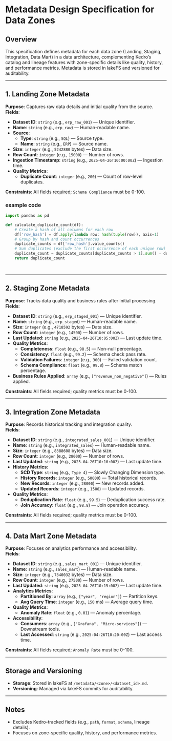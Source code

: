 
# Metadata Design Specification for Data Zones

## Overview
This specification defines metadata for each data zone (Landing, Staging, Integration, Data Mart) in a data architecture, complementing Kedro’s catalog and lineage features with zone-specific details like quality, history, and performance metrics. Metadata is stored in lakeFS and versioned for auditability.

---

## 1. Landing Zone Metadata
**Purpose**: Captures raw data details and initial quality from the source.  
**Fields**:  
- **Dataset ID**: `string` (e.g., `erp_raw_001`) — Unique identifier.  
- **Name**: `string` (e.g., `erp_raw`) — Human-readable name.  
- **Source**:  
  - **Type**: `string` (e.g., `SQL`) — Source type.  
  - **Name**: `string` (e.g., `ERP`) — Source name.  
- **Size**: `integer` (e.g., `5242880` bytes) — Data size.  
- **Row Count**: `integer` (e.g., `15000`) — Number of rows.  
- **Ingestion Timestamp**: `string` (e.g., `2025-04-26T10:00:00Z`) — Ingestion time.  
- **Quality Metrics**:  
  - **Duplicate Count**: `integer` (e.g., `200`) — Count of row-level duplicates.  


**Constraints**: All fields required; `Schema Compliance` must be 0-100.


### example code
```python
import pandas as pd

def calculate_duplicate_count(df):
    # Create a hash of all columns for each row
    df['row_hash'] = df.apply(lambda row: hash(tuple(row)), axis=1)
    # Group by hash and count occurrences
    duplicate_counts = df['row_hash'].value_counts()
    # Sum duplicates (exclude the first occurrence of each unique row)
    duplicate_count = duplicate_counts[duplicate_counts > 1].sum() - duplicate_counts[duplicate_counts > 1].count()
    return duplicate_count

    
```
---

## 2. Staging Zone Metadata
**Purpose**: Tracks data quality and business rules after initial processing.  
**Fields**:  
- **Dataset ID**: `string` (e.g., `erp_staged_001`) — Unique identifier.  
- **Name**: `string` (e.g., `erp_staged`) — Human-readable name.  
- **Size**: `integer` (e.g., `4718592` bytes) — Data size.  
- **Row Count**: `integer` (e.g., `14500`) — Number of rows.  
- **Last Updated**: `string` (e.g., `2025-04-26T10:05:00Z`) — Last update time.  
- **Quality Metrics**:  
  - **Completeness**: `float` (e.g., `98.5`) — Non-null percentage.  
  - **Consistency**: `float` (e.g., `99.2`) — Schema check pass rate.  
  - **Validation Failures**: `integer` (e.g., `300`) — Failed validation count.
  - **Schema Compliance**: `float` (e.g., `99.8`) — Schema match percentage.  
- **Business Rules Applied**: `array` (e.g., `["revenue_non_negative"]`) — Rules applied.  

**Constraints**: All fields required; quality metrics must be 0-100.

---

## 3. Integration Zone Metadata
**Purpose**: Records historical tracking and integration quality.  
**Fields**:  
- **Dataset ID**: `string` (e.g., `integrated_sales_001`) — Unique identifier.  
- **Name**: `string` (e.g., `integrated_sales`) — Human-readable name.  
- **Size**: `integer` (e.g., `8388608` bytes) — Data size.  
- **Row Count**: `integer` (e.g., `28000`) — Number of rows.  
- **Last Updated**: `string` (e.g., `2025-04-26T10:10:00Z`) — Last update time.  
- **History Metrics**:  
  - **SCD Type**: `string` (e.g., `Type 4`) — Slowly Changing Dimension type.  
  - **History Records**: `integer` (e.g., `50000`) — Total historical records.  
  - **New Records**: `integer` (e.g., `28000`) — New records added.  
  - **Updated Records**: `integer` (e.g., `1500`) — Updated records.  
- **Quality Metrics**:  
  - **Deduplication Rate**: `float` (e.g., `99.5`) — Deduplication success rate.  
  - **Join Accuracy**: `float` (e.g., `98.8`) — Join operation accuracy.  

**Constraints**: All fields required; quality metrics must be 0-100.

---

## 4. Data Mart Zone Metadata
**Purpose**: Focuses on analytics performance and accessibility.  
**Fields**:  
- **Dataset ID**: `string` (e.g., `sales_mart_001`) — Unique identifier.  
- **Name**: `string` (e.g., `sales_mart`) — Human-readable name.  
- **Size**: `integer` (e.g., `7340032` bytes) — Data size.  
- **Row Count**: `integer` (e.g., `27500`) — Number of rows.  
- **Last Updated**: `string` (e.g., `2025-04-26T10:15:00Z`) — Last update time.  
- **Analytics Metrics**:  
  - **Partitioned By**: `array` (e.g., `["year", "region"]`) — Partition keys.  
  - **Avg Query Time**: `integer` (e.g., `150` ms) — Average query time.  
- **Quality Metrics**:  
  - **Anomaly Rate**: `float` (e.g., `0.01`) — Anomaly percentage.  
- **Accessibility**:  
  - **Consumers**: `array` (e.g., `["Grafana", "Micro-services"]`) — Downstream tools.  
  - **Last Accessed**: `string` (e.g., `2025-04-26T10:20:00Z`) — Last access time.  

**Constraints**: All fields required; `Anomaly Rate` must be 0-100.

---

## Storage and Versioning
- **Storage**: Stored in lakeFS at `/metadata/<zone>/<dataset_id>.md`.  
- **Versioning**: Managed via lakeFS commits for auditability.

---

## Notes
- Excludes Kedro-tracked fields (e.g., `path`, `format`, `schema`, lineage details).  
- Focuses on zone-specific quality, history, and performance metrics.
